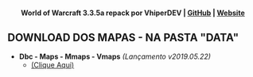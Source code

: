 
#### <p align="center"> World of Warcraft 3.3.5a repack por VhiperDEV | [GitHub](https://github.com/vhiperdev) | [Website](https://sites.google.com/view/wowemuladores)</p>

## DOWNLOAD DOS MAPAS - NA PASTA "DATA"

- **Dbc - Maps - Mmaps - Vmaps** _(Lançamento v2019.05.22)_
	- [(Clique Aqui)](https://rebrand.ly/vhipercore_mapas)
 
